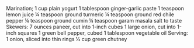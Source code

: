 Marination;
1 cup plain yogurt 
1 tablespoon ginger-garlic paste
1 teaspoon lemon juice 
¼ teaspoon ground turmeric
¼ teaspoon ground red chile pepper
¼ teaspoon ground cumin
¼ teaspoon garam masala
salt to taste
Skewers:
7 ounces paneer, cut into 1-inch cubes
1 large onion, cut into 1-inch squares
1 green bell pepper, cubed
1 tablespoon vegetable oil
Serving:
1 onion, sliced into thin rings
½ cup green chutney